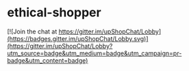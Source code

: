 # ethical-shopper

[![Join the chat at https://gitter.im/upShopChat/Lobby](https://badges.gitter.im/upShopChat/Lobby.svg)](https://gitter.im/upShopChat/Lobby?utm_source=badge&utm_medium=badge&utm_campaign=pr-badge&utm_content=badge)